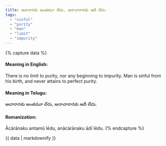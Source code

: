 ```yaml
---
title: ఆచారానకు అంతమూ లేదు, అనాచారానకు ఆదీ లేదు.
tags:
  - "sinful"
  - "purity"
  - "man"
  - "limit"
  - "impurity"
---
```


{% capture data %}
#### Meaning in English:
There is no limit to purity, nor any beginning to impurity.
Man is sinful from his birth, and never attains to perfect purity.

#### Meaning in Telugu:
ఆచారానకు అంతమూ లేదు, అనాచారానకు ఆదీ లేదు.

#### Romanization:
Ācārānaku antamū lēdu, anācārānaku ādī lēdu.
{% endcapture %}

{{ data | markdownify }}

